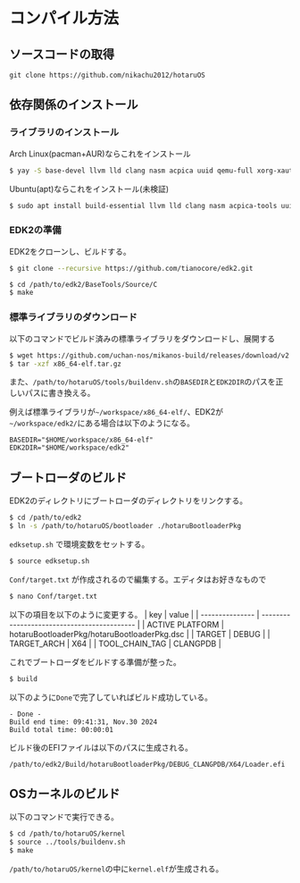 # コンパイル方法
## ソースコードの取得
```
git clone https://github.com/nikachu2012/hotaruOS
```

## 依存関係のインストール

### ライブラリのインストール
Arch Linux(pacman+AUR)ならこれをインストール
```bash
$ yay -S base-devel llvm lld clang nasm acpica uuid qemu-full xorg-xauth unzip dosfstools
```

Ubuntu(apt)ならこれをインストール(未検証)
```bash
$ sudo apt install build-essential llvm lld clang nasm acpica-tools uuid-dev qemu-system-x86 qemu-utils xauth unzip python3-distutils ca-certificates
```

### EDK2の準備
EDK2をクローンし、ビルドする。
```bash
$ git clone --recursive https://github.com/tianocore/edk2.git
```
```bash
$ cd /path/to/edk2/BaseTools/Source/C
$ make
```

### 標準ライブラリのダウンロード
以下のコマンドでビルド済みの標準ライブラリをダウンロードし、展開する
```bash
$ wget https://github.com/uchan-nos/mikanos-build/releases/download/v2.0/x86_64-elf.tar.gz
$ tar -xzf x86_64-elf.tar.gz
```

また、`/path/to/hotaruOS/tools/buildenv.sh`の`BASEDIR`と`EDK2DIR`のパスを正しいパスに書き換える。

例えば標準ライブラリが`~/workspace/x86_64-elf/`、EDK2が`~/workspace/edk2/`にある場合は以下のようになる。
```
BASEDIR="$HOME/workspace/x86_64-elf"
EDK2DIR="$HOME/workspace/edk2"
```


## ブートローダのビルド

EDK2のディレクトリにブートローダのディレクトリをリンクする。
```bash
$ cd /path/to/edk2
$ ln -s /path/to/hotaruOS/bootloader ./hotaruBootloaderPkg
```

`edksetup.sh` で環境変数をセットする。
```bash
$ source edksetup.sh
```

`Conf/target.txt` が作成されるので編集する。エディタはお好きなもので
```bash
$ nano Conf/target.txt
```

以下の項目を以下のように変更する。
| key             | value                                       |
| --------------- | ------------------------------------------- |
| ACTIVE PLATFORM | hotaruBootloaderPkg/hotaruBootloaderPkg.dsc |
| TARGET          | DEBUG                                       |
| TARGET_ARCH     | X64                                         |
| TOOL_CHAIN_TAG  | CLANGPDB                                    |

これでブートローダをビルドする準備が整った。
```bash
$ build
```

以下のように`Done`で完了していればビルド成功している。
```
- Done -
Build end time: 09:41:31, Nov.30 2024
Build total time: 00:00:01
```

ビルド後のEFIファイルは以下のパスに生成される。
```
/path/to/edk2/Build/hotaruBootloaderPkg/DEBUG_CLANGPDB/X64/Loader.efi
```

## OSカーネルのビルド
以下のコマンドで実行できる。
```bash
$ cd /path/to/hotaruOS/kernel
$ source ../tools/buildenv.sh
$ make
```

`/path/to/hotaruOS/kernel`の中に`kernel.elf`が生成される。
